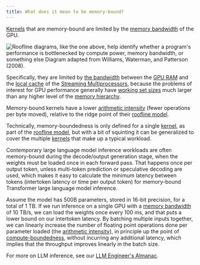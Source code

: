 ```yaml
---
title: What does it mean to be memory-bound?
---
```


[Kernels](/gpu-glossary/device-software/kernel) that are memory-bound are limited by the [memory bandwidth](/gpu-glossary/perf/FIXME) of the GPU.

![Roofline diagrams, like the one above, help identify whether a program's performance is bottlenecked by compute power, memory bandwidth, or something else Diagram adapted from [Williams, Waterman, and Patterson (2008)](https://people.eecs.berkeley.edu/~kubitron/cs252/handouts/papers/RooflineVyNoYellow.pdf).](GPU%20Performance%20Glossary%202251e7f1694980bd93e4f67a75c6e489/terminal-roofline-model(1)%203.png)

Specifically, they are limited by [the bandwidth](/gpu-glossary/perf/FIXME) between the [GPU RAM](/gpu-glossary/device-hardware/gpu-ram) and the [local cache](/gpu-glossary/device-hardware/l1-data-cache) of the [Streaming Multiprocessors](/gpu-glossary/device-hardware/streaming-multiprocessor), because the problems of interest for GPU performance generally have [working set sizes](https://en.wikipedia.org/wiki/Working_set_size) much larger than any higher level of the [memory hierarchy](/gpu-glossary/device-software/memory-hierarchy).

Memory-bound kernels have a lower [arithmetic intensity](/gpu-glossary/perf/FIXME) (fewer operations per byte moved), relative to the ridge point of their [roofline model](/gpu-glossary/perf/FIXME).

Technically, memory-boundedness is only defined for a single [kernel](/gpu-glossary/device-software/kernel),
as part of the [roofline model](/gpu-glossary/perf/roofline-model),
but with a bit of squinting it can be generalized to cover the multiple [kernels](/gpu-glossary/device-software/kernel)
that make up a typical workload.

Contemporary large language model inference workloads are often memory-bound during the decode/output generation stage, when the weights must be loaded once in each forward pass.
That happens once per output token, unless multi-token prediction or speculative decoding are used,
which makes it easy to calculate the minimum latency between tokens (intertoken latency or time per output token) for memory-bound Transformer large language model inference.

Assume the model has 500B parameters, stored in 16-bit precision, for a total of 1 TB.
If we run inference on a single GPU with a [memory bandwidth](/gpu-glossary/perf/memory-bandwidth) of 10 TB/s,
we can load the weights once every 100 ms, and that puts a lower bound on our intertoken latency.
By batching multiple inputs together, we can linearly increase the number of floating point operations done per parameter loaded
(the [arithmetic intensity](/gpu-glossary/perf/arithmetic-intensity)),
in principle up the point of [compute-boundedness](/gpu-glossary/perf/compute-bound),
without incurring any additional latency, which implies that the throughput improves linearly in the batch size.

For more on LLM inference, see our [LLM Engineer's Almanac](https://modal.com/llm-almanac/summary).
